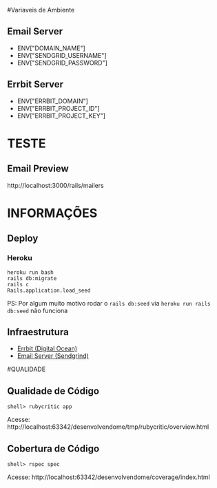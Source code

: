#Variaveis de Ambiente

## Email Server
- ENV["DOMAIN_NAME"]
- ENV["SENDGRID_USERNAME"]
- ENV["SENDGRID_PASSWORD"]

## Errbit Server
- ENV["ERRBIT_DOMAIN"]
- ENV["ERRBIT_PROJECT_ID"]
- ENV["ERRBIT_PROJECT_KEY"]

# TESTE
## Email Preview
http://localhost:3000/rails/mailers

# INFORMAÇÕES

## Deploy

### Heroku

```
heroku run bash
rails db:migrate 
rails c
Rails.application.load_seed
```
PS: Por algum muito motivo rodar o `rails db:seed` via `heroku run rails db:seed` não funciona

## Infraestrutura

- [Errbit (Digital Ocean)](https://github.com/errbit/errbit)
- [Email Server (Sendgrind)](https://app.sendgrid.com/guide/integrate/langs/smtp)

#QUALIDADE

## Qualidade de Código
```
shell> rubycritic app
```
Acesse: http://localhost:63342/desenvolvendome/tmp/rubycritic/overview.html


## Cobertura de Código

```
shell> rspec spec
```

Acesse: http://localhost:63342/desenvolvendome/coverage/index.html
